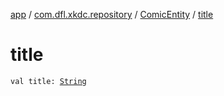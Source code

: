 [app](../../index.md) / [com.dfl.xkdc.repository](../index.md) / [ComicEntity](index.md) / [title](./title.md)

# title

`val title: `[`String`](https://kotlinlang.org/api/latest/jvm/stdlib/kotlin/-string/index.html)
